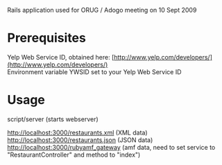 Rails application used for ORUG / Adogo meeting on 10 Sept 2009

# Prerequisites
Yelp Web Service ID, obtained here: [http://www.yelp.com/developers/](http://www.yelp.com/developers/)  
Environment variable YWSID set to your Yelp Web Service ID

# Usage
script/server (starts webserver)

[http://localhost:3000/restaurants.xml](http://localhost:3000/restaurants.xml) (XML data)  
[http://localhost:3000/restaurants.json](http://localhost:3000/restaurants.json) (JSON data)  
[http://localhost:3000/rubyamf_gateway](http://localhost:3000/rubyamf_gateway) (amf data, need to set service to "RestaurantController" and method to "index")
